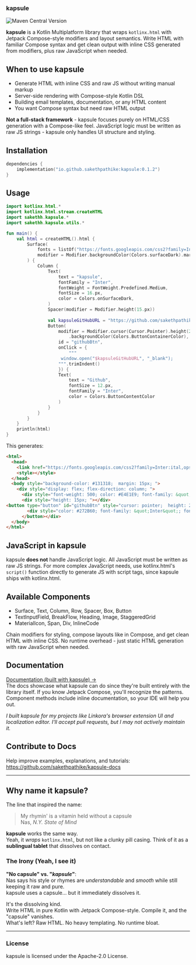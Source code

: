 ### kapsule
![Maven Central Version](https://img.shields.io/maven-central/v/io.github.sakethpathike/kapsule?style=for-the-badge&labelColor=131318&color=BFC2FF)

**kapsule** is a Kotlin Multiplatform library that wraps `kotlinx.html` with Jetpack Compose-style modifiers and layout semantics. Write HTML with familiar Compose syntax and get clean output with inline CSS generated from modifiers, plus raw JavaScript when needed.

## When to use kapsule
- Generate HTML with inline CSS and raw JS without writing manual markup
- Server-side rendering with Compose-style Kotlin DSL
- Building email templates, documentation, or any HTML content
- You want Compose syntax but need raw HTML output

**Not a full-stack framework** - kapsule focuses purely on HTML/CSS generation with a Compose-like feel. JavaScript logic must be written as raw JS strings - kapsule only handles UI structure and styling.

## Installation
```kotlin
dependencies {
    implementation("io.github.sakethpathike:kapsule:0.1.2")
}
```

## Usage
```kotlin
import kotlinx.html.*
import kotlinx.html.stream.createHTML
import sakethh.kapsule.*
import sakethh.kapsule.utils.*

fun main() {
    val html = createHTML().html {
        Surface(
            fonts = listOf("https://fonts.googleapis.com/css2?family=Inter:ital,opsz,wght@0,14..32,100..900;1,14..32,100..900&display=swap"),
            modifier = Modifier.backgroundColor(Colors.surfaceDark).margin(15.px)
        ) {
            Column {
                Text(
                    text = "kapsule",
                    fontFamily = "Inter",
                    fontWeight = FontWeight.Predefined.Medium,
                    fontSize = 16.px,
                    color = Colors.onSurfaceDark,
                )
                Spacer(modifier = Modifier.height(15.px))
                
                val kapsuleGitHubURL = "https://github.com/sakethpathike/kapsule"
                Button(
                    modifier = Modifier.cursor(Cursor.Pointer).height(25.px)
                        .backgroundColor(Colors.ButtonContainerColor), 
                    id = "githubBtn", 
                    onClick = {
                        """
                     window.open("$kapsuleGitHubURL", "_blank");
                    """.trimIndent()
                    }) {
                    Text(
                        text = "Github", 
                        fontSize = 12.px, 
                        fontFamily = "Inter", 
                        color = Colors.ButtonContentColor
                    )
                }
            }
        }
    }
    println(html)
}
```

This generates:
```html
<html>
  <head>
    <link href="https://fonts.googleapis.com/css2?family=Inter:ital,opsz,wght@0,14..32,100..900;1,14..32,100..900&amp;display=swap" rel="stylesheet">
    <style></style>
  </head>
  <body style="background-color: #131318;  margin: 15px; ">
    <div style="display: flex; flex-direction: column; ">
      <div style="font-weight: 500; color: #E4E1E9; font-family: &quot;Inter&quot;; font-size: 16px; text-align: start; display: inline; ">kapsule</div>
      <div style="height: 15px; "></div>
<button type="button" id="githubBtn" style="cursor: pointer;  height: 25px;  background-color: #BFC2FF; " onclick="window.open(&quot;https://github.com/sakethpathike/kapsule&quot;, &quot;_blank&quot;);">
        <div style="color: #272B60; font-family: &quot;Inter&quot;; font-size: 12px; text-align: start; display: inline; ">Github</div>
      </button></div>
  </body>
</html>
```

## JavaScript in kapsule
kapsule **does not** handle JavaScript logic. All JavaScript must be written as raw JS strings. For more complex JavaScript needs, use kotlinx.html's `script()` function directly to generate JS with script tags, since kapsule ships with kotlinx.html.

## Available Components
- Surface, Text, Column, Row, Spacer, Box, Button
- TextInputField, BreakFlow, Heading, Image, StaggeredGrid
- MaterialIcon, Span, Div, InlineCode

Chain modifiers for styling, compose layouts like in Compose, and get clean HTML with inline CSS. No runtime overhead - just static HTML generation with raw JavaScript when needed.

## Documentation
[Documentation (built with kapsule) →](https://kapsule-docs.onrender.com/)  
The docs showcase what kapsule can do since they're built entirely with the library itself. If you know Jetpack Compose, you'll recognize the patterns. Component methods include inline documentation, so your IDE will help you out.

*I built kapsule for my projects like Linkora's browser extension UI and localization editor. I'll accept pull requests, but I may not actively maintain it.*

## Contribute to Docs
Help improve examples, explanations, and tutorials:
https://github.com/sakethpathike/kapsule-docs

---

## Why name it **kapsule**?
The line that inspired the name:
> My rhymin' is a vitamin held without a capsule  
> Nas, *N.Y. State of Mind*

**kapsule** works the same way.  
Yeah, it *wraps* `kotlinx.html`, but not like a clunky pill casing. Think of it as a **sublingual tablet** that dissolves on contact.

### The Irony (Yeah, I see it)
**"No capsule" vs. "_kapsule_"**:  
Nas says his style or rhymes are *understandable* and *smooth* while still keeping it raw and pure.  
kapsule uses a capsule... but it immediately dissolves it.

It's the dissolving kind.  
Write HTML in pure Kotlin with Jetpack Compose-style. Compile it, and the "capsule" vanishes.  
What's left? Raw HTML. No heavy templating. No runtime bloat.

---

### License
kapsule is licensed under the Apache-2.0 License.
